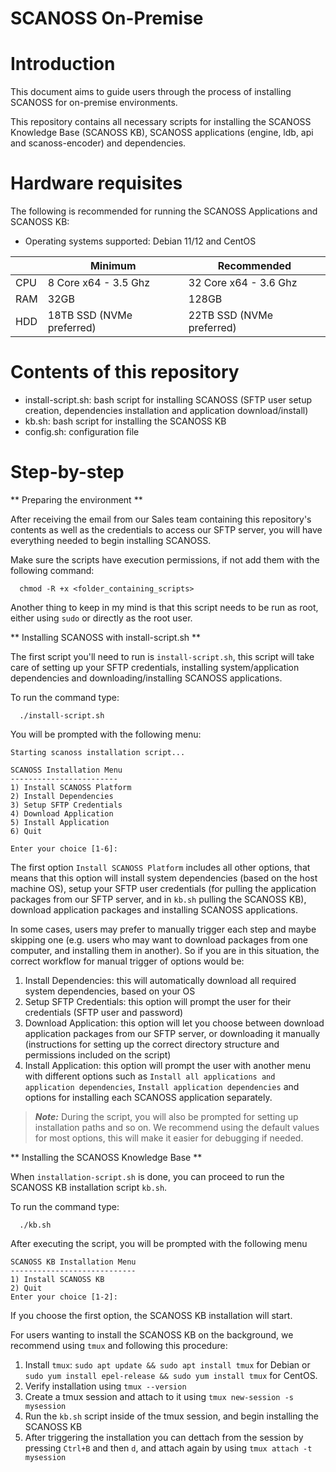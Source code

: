 # SCANOSS On-Premise 

# Introduction

This document aims to guide users through the process of installing SCANOSS for on-premise environments.

This repository contains all necessary scripts for installing the SCANOSS Knowledge Base (SCANOSS KB), SCANOSS applications (engine, ldb, api and scanoss-encoder) and dependencies.

# Hardware requisites

The following is recommended for running the SCANOSS Applications and SCANOSS KB:

- Operating systems supported: Debian 11/12 and CentOS

|     | Minimum                   | Recommended               |
|-----|---------------------------|---------------------------|
| CPU | 8 Core x64 - 3.5 Ghz      | 32 Core x64 - 3.6 Ghz     |
| RAM | 32GB                      | 128GB                     |
| HDD | 18TB SSD (NVMe preferred) | 22TB SSD (NVMe preferred) | 

# Contents of this repository

- install-script.sh: bash script for installing SCANOSS (SFTP user setup creation, dependencies installation and application download/install)
- kb.sh: bash script for installing the SCANOSS KB
- config.sh: configuration file

# Step-by-step

** Preparing the environment **

After receiving the email from our Sales team containing this repository's contents as well as the credentials to access our SFTP server, you will have everything needed to begin installing SCANOSS.

Make sure the scripts have execution permissions, if not add them with the following command:

```
  chmod -R +x <folder_containing_scripts>
```

Another thing to keep in my mind is that this script needs to be run as root, either using ```sudo``` or directly as the root user.

** Installing SCANOSS with install-script.sh **

The first script you'll need to run is ``install-script.sh``, this script will take care of setting up your SFTP credentials, installing system/application dependencies and downloading/installing SCANOSS applications.

To run the command type:

```
  ./install-script.sh
```

You will be prompted with the following menu:

```
Starting scanoss installation script...

SCANOSS Installation Menu
------------------------
1) Install SCANOSS Platform
2) Install Dependencies
3) Setup SFTP Credentials
4) Download Application
5) Install Application
6) Quit

Enter your choice [1-6]:
```

The first option ```Install SCANOSS Platform``` includes all other options, that means that this option will install system dependencies (based on the host machine OS), setup your SFTP user credentials (for pulling the application packages from our SFTP server, and in ```kb.sh``` pulling the SCANOSS KB), download application packages and installing SCANOSS applications.

In some cases, users may prefer to manually trigger each step and maybe skipping one (e.g. users who may want to download packages from one computer, and installing them in another). So if you are in this situation, the correct workflow for manual trigger of options would be:

1. Install Dependencies: this will automatically download all required system dependencies, based on your OS
2. Setup SFTP Credentials: this option will prompt the user for their credentials (SFTP user and password)
3. Download Application: this option will let you choose between download application packages from our SFTP server, or downloading it manually (instructions for setting up the correct directory structure and permissions included on the script)
4. Install Application: this option will prompt the user with another menu with different options such as ```Install all applications and application dependencies```, ```Install application dependencies``` and options for installing each SCANOSS application separately.

> **_Note:_**  During the script, you will also be prompted for setting up installation paths and so on. We recommend using the default values for most options, this will make it easier for debugging if needed.

** Installing the SCANOSS Knowledge Base **

When ```installation-script.sh``` is done, you can proceed to run the SCANOSS KB installation script ```kb.sh```.

To run the command type:

```
  ./kb.sh
```

After executing the script, you will be prompted with the following menu

```
SCANOSS KB Installation Menu
----------------------------
1) Install SCANOSS KB
2) Quit
Enter your choice [1-2]:
```

If you choose the first option, the SCANOSS KB installation will start.

For users wanting to install the SCANOSS KB on the background, we recommend using ```tmux``` and following this procedure:

1. Install ```tmux```: ```sudo apt update && sudo apt install tmux``` for Debian or ```sudo yum install epel-release && sudo yum install tmux``` for CentOS.
2. Verify installation using ```tmux --version```
3. Create a tmux session and attach to it using ```tmux new-session -s mysession```
4. Run the ```kb.sh``` script inside of the tmux session, and begin installing the SCANOSS KB
5. After triggering the installation you can dettach from the session by pressing ```Ctrl+B``` and then ```d```, and attach again by using ```tmux attach -t mysession```



